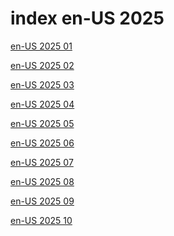 # index en-US 2025

<a href="./01">en-US 2025 01</a>

<a href="./02">en-US 2025 02</a>

<a href="./03">en-US 2025 03</a>

<a href="./04">en-US 2025 04</a>

<a href="./05">en-US 2025 05</a>

<a href="./06">en-US 2025 06</a>

<a href="./07">en-US 2025 07</a>

<a href="./08">en-US 2025 08</a>

<a href="./09">en-US 2025 09</a>

<a href="./10">en-US 2025 10</a>
